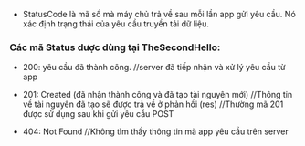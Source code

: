 - StatusCode là mã số mà máy chủ trả về sau mỗi lần app gửi yêu cầu. Nó xác định trạng thái của yêu cầu truyền tải dữ liệu.
### Các mã Status dược dùng tại TheSecondHello:

- 200: yêu cầu đã thành công.
    //server đã tiếp nhận và xử lý yêu cầu từ app

- 201: Created (đã nhận thành công và đã tạo tài nguyên mới)
    //Thông tin về tài nguyên đã tạo sẽ được trả về ở phản hồi (res)
    //Thường mã 201 được sử dụng sau khi gửi yêu cầu POST

- 404: Not Found 
    //Không tìm thấy thông tin mà app yêu cầu trên server
    